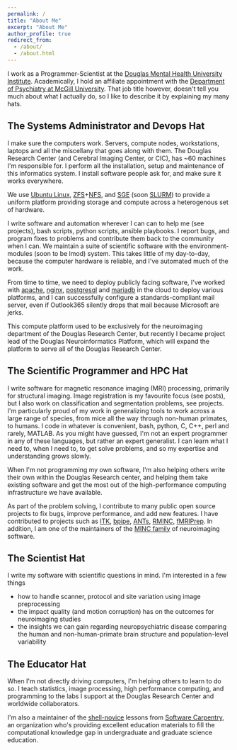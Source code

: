 ```yaml
---
permalink: /
title: "About Me"
excerpt: "About Me"
author_profile: true
redirect_from: 
  - /about/
  - /about.html
---
```

I work as a Programmer-Scientist at the [Douglas Mental Health University Institute](http://www.douglas.qc.ca/).
Academically, I hold an affiliate appointment with the [Department of Psychiatry at
McGill University](https://www.mcgill.ca/psychiatry/).
That job title however, doesn't tell you much about what I actually do, so I like to
describe it by explaining my many hats.

## The Systems Administrator and Devops Hat

I make sure the computers work. Servers, compute nodes, workstations, laptops and
all the miscellany that goes along with them. The Douglas Research Center
(and Cerebral Imaging Center, or CIC), has ~60 machines I'm responsible for.
I perform all the installation, setup and maintenance of this informatics system.
I install software people ask for, and make sure it works everywhere.

We use [Ubuntu Linux](http://ubuntu.com/), 
[ZFS](https://github.com/openzfs/zfs)+[NFS](https://en.wikipedia.org/wiki/Network_File_System),
and [SGE](https://arc.liv.ac.uk/trac/SGE) (soon [SLURM](https://slurm.schedmd.com/documentation.html))
to provide a uniform platform providing storage and compute across a heterogenous set of hardware.

I write software and automation wherever I can can to help me (see projects),
bash scripts, python scripts, ansible playbooks. I report bugs, and program fixes
to problems and contribute them back to the community when I can. We maintain a
suite of scientific software with the environment-modules (soon to be lmod) system.
This takes little of my day-to-day, because the computer hardware is reliable,
and I've automated much of the work.

From time to time, we need to deploy publicly facing software, I've worked with
[apache](https://httpd.apache.org/), [nginx](https://www.nginx.com/), [postgresql](https://www.postgresql.org/)
and [mariadb](https://mariadb.org/) in the cloud to deploy various platforms, and
I can successfully configure a standards-compliant mail server, even if Outlook365
silently drops that mail because Microsoft are jerks.

This compute platform used to be exclusively for the neuroimaging department of
the Douglas Research Center, but recently I became project lead of the Douglas
Neuroinformatics Platform, which will expand the platform to serve all of the Douglas
Research Center.

## The Scientific Programmer and HPC Hat

I write software for magnetic resonance imaging (MRI) processing, primarily for
structural imaging. Image registration is my favourite focus (see posts), but
I also work on classification and segmentation problems, see projects. I'm particularly proud
of my work in generalizing tools to work across a large range of species, from mice
all the way through non-human primates, to humans. I code in whatever is convenient,
bash, python, C, C++, perl and rarely, MATLAB. As you might have guessed, I'm not
an expert programmer in any of these languages, but rather an expert generalist.
I can learn what I need to, when I need to, to get solve problems, and so my expertise
and understanding grows slowly.

When I'm not programming my own software, I'm also helping others write their own within
the Douglas Research center, and helping them take existing software and get the most out
of the high-performance computing infrastructure we have available.

As part of the problem solving, I contribute to many public open source projects to fix
bugs, improve performance, and add new features. I have contributed to projects such as
[ITK](https://itk.org/), [bpipe](https://bpipe.org/), [ANTs](https://github.com/ANTsX/ANTs),
[RMINC](https://github.com/Mouse-Imaging-Centre/RMINC), [fMRIPrep](https://fmriprep.org/). 
In addition, I am one of the maintainers of the [MINC family](https://bic-mni.github.io/) of neuroimaging software.

## The Scientist Hat

I write my software with scientific questions in mind. I'm interested in a few things

- how to handle scanner, protocol and site variation using image preprocessing
- the impact quality (and motion corruption) has on the outcomes for neuroimaging studies
- the insights we can gain regarding neuropsychiatric disease comparing the human and non-human-primate brain structure and population-level variability

## The Educator Hat

When I'm not directly driving computers, I'm helping others to learn to do so.
I teach statistics, image processing, high performance computing, and programming
to the labs I support at the Douglas Research Center and worldwide collaborators.

I'm also a maintainer of the [shell-novice](https://github.com/swcarpentry/shell-novice/) lessons from
[Software Carpentry](https://software-carpentry.org/), an organization who's providing excellent
education materials to fill the computational knowledge gap in undergraduate and graduate science education.


